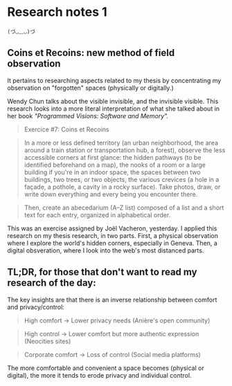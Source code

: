 # Research notes 1

    (づ◡﹏◡)づ

## Coins et Recoins: new method of field observation

It pertains to researching aspects related to my thesis by concentrating my observation on "forgotten" spaces (physically or digitally.)

Wendy Chun talks about the visible invisible, and the invisible visible. This research looks into a more literal interpretation of what she talked about in her book *"Programmed Visions: Software and Memory".*


> Exercice #7: Coins et Recoins 

> In a more or less defined territory (an urban neighborhood, the area around a train station or transportation hub, a forest), observe the less accessible corners at first glance: the hidden pathways (to be identified beforehand on a map), the nooks of a room or a large building if you're in an indoor space, the spaces between two buildings, two trees, or two objects, the various crevices (a hole in a façade, a pothole, a cavity in a rocky surface). Take photos, draw, or write down everything and every being you encounter there.

> Then, create an abecedarium (A–Z list) composed of a list and a short text for each entry, organized in alphabetical order. 

This was an exercise assigned by Joël Vacheron, yesterday. I applied this research on my thesis research, in two parts. First, a physical observation where I explore the world's hidden corners, especially in Geneva. Then, a digital obsveration, where I look into the web's most distanced parts.



## TL;DR, for those that don't want to read my research of the day:

The key insights are that there is an inverse relationship between comfort and privacy/control:


> High comfort → Lower privacy needs (Anière's open community)

>High control → Lower comfort but more authentic expression (Neocities sites)

> Corporate comfort → Loss of control (Social media platforms)

 The more comfortable and convenient a space becomes (physical or digital), the more it tends to erode privacy and individual control.

